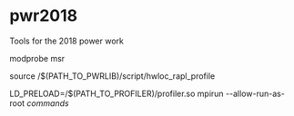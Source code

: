 # pwr2018
Tools for the 2018 power work

modprobe msr

source /$(PATH_TO_PWRLIB)/script/hwloc_rapl_profile

LD_PRELOAD=/$(PATH_TO_PROFILER)/profiler.so mpirun --allow-run-as-root *commands*
